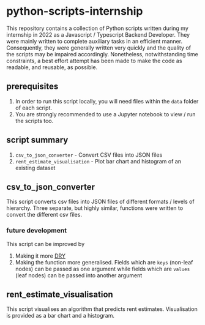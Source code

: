 # python-scripts-internship
This repository contains a collection of Python scripts written during my internship in 2022 as a Javascript / Typescript Backend Developer. They were mainly written to complete auxiliary tasks in an efficient manner. Consequently, they were generally written very quickly and the quality of the scripts may be impaired accordingly. Nonetheless, notwithstanding time constraints, a best effort attempt has been made to make the code as readable, and reusable, as possible.

## prerequisites
1. In order to run this script locally, you will need files within the `data` folder of each script. 
2. You are strongly recommended to use a Jupyter notebook to view / run the scripts too.

## script summary
1. `csv_to_json_converter` - Convert CSV files into JSON files
2. `rent_estimate_visualisation` - Plot bar chart and histogram of an existing dataset

## csv_to_json_converter
This script converts csv files into JSON files of different formats / levels of hierarchy. Three separate, but highly similar, functions were written to convert the different csv files.

### future development
This script can be improved by
1. Making it more [DRY](https://en.wikipedia.org/wiki/Don%27t_repeat_yourself)
2. Making the function more generalised. Fields which are `keys` (non-leaf nodes) can be passed as one argument while fields which are `values` (leaf nodes) can be passed into another argument

## rent_estimate_visualisation
This script visualises an algorithm that predicts rent estimates. Visualisation is provided as a bar chart and a histogram.